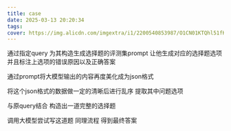 ```yaml
---
title: case
date: 2025-03-13 20:20:34
tags:
cover: https://img.alicdn.com/imgextra/i1/2200540853987/O1CN01KTQhl51fK69k6k1kD_!!2200540853987.jpg
---
```


通过指定query 为其构造生成选择题的评测集prompt 让他生成对应的选择题选项 并且标注上选项的错误原因以及正确答案

通过prompt将大模型输出的内容再度美化成为json格式

将这个json格式的数据做一定的清晰后进行乱序 提取其中问题选项

与原query结合 构造出一道完整的选择题

调用大模型尝试写这道题 同理流程 得到最终答案
